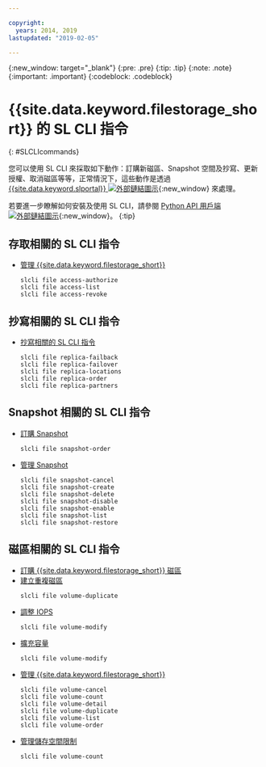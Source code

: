 ```yaml
---

copyright:
  years: 2014, 2019
lastupdated: "2019-02-05"

---
```

{:new_window: target="_blank"}
{:pre: .pre}
{:tip: .tip}
{:note: .note}
{:important: .important}
{:codeblock: .codeblock}

# {{site.data.keyword.filestorage_short}} 的 SL CLI 指令
{: #SLCLIcommands}

您可以使用 SL CLI 來採取如下動作：訂購新磁區、Snapshot 空間及抄寫、更新授權、取消磁區等等，正常情況下，這些動作是透過 [{{site.data.keyword.slportal}} ![外部鏈結圖示](../../icons/launch-glyph.svg "外部鏈結圖示")](https://control.softlayer.com/){:new_window} 來處理。

若要進一步瞭解如何安裝及使用 SL CLI，請參閱 [Python API 用戶端 ![外部鏈結圖示](../../icons/launch-glyph.svg "外部鏈結圖示")](https://softlayer-python.readthedocs.io/en/latest/cli.html){:new_window}。
{:tip}

## 存取相關的 SL CLI 指令
* [管理 {{site.data.keyword.filestorage_short}}](/docs/infrastructure/FileStorage?topic=FileStorage-managingstorage)  
  ```
  slcli file access-authorize
  slcli file access-list
  slcli file access-revoke
  ```

## 抄寫相關的 SL CLI 指令

* [抄寫相關的 SL CLI 指令](/docs/infrastructure/FileStorage?topic=FileStorage-replication#clicommands)
  ```
  slcli file replica-failback
  slcli file replica-failover
  slcli file replica-locations
  slcli file replica-order
  slcli file replica-partners
  ```

## Snapshot 相關的 SL CLI 指令

* [訂購 Snapshot](/docs/infrastructure/FileStorage?topic=FileStorage-ordering-snapshots)
  ```
  slcli file snapshot-order
  ```

* [管理 Snapshot](/docs/infrastructure/FileStorage?topic=FileStorage-managingSnapshots)
  ```
  slcli file snapshot-cancel
  slcli file snapshot-create
  slcli file snapshot-delete
  slcli file snapshot-disable
  slcli file snapshot-enable
  slcli file snapshot-list
  slcli file snapshot-restore
  ```

## 磁區相關的 SL CLI 指令

* [訂購 {{site.data.keyword.filestorage_short}} 磁區](/docs/infrastructure/FileStorage?topic=FileStorage-orderingSLCLI)
* [建立重複磁區](/docs/infrastructure/FileStorage?topic=FileStorage-duplicatevolume)
  ```
  slcli file volume-duplicate
  ```
* [調整 IOPS](/docs/infrastructure/FileStorage?topic=FileStorage-adjustingIOPS#steps)
  ```
  slcli file volume-modify
  ```
* [擴充容量](/docs/infrastructure/FileStorage?topic=FileStorage-expandCapacity#steps)
  ```
  slcli file volume-modify
  ```
* [管理 {{site.data.keyword.filestorage_short}}](/docs/infrastructure/FileStorage?topic=FileStorage-managingstorage)  
  ```
  slcli file volume-cancel
  slcli file volume-count
  slcli file volume-detail
  slcli file volume-duplicate
  slcli file volume-list
  slcli file volume-order
  ```
* [管理儲存空間限制](/docs/infrastructure/FileStorage?topic=FileStorage-managinglimits)  
  ```
  slcli file volume-count
  ```
